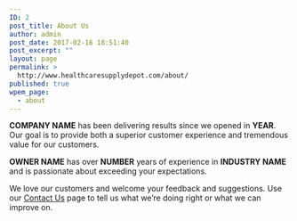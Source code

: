 ```yaml
---
ID: 2
post_title: About Us
author: admin
post_date: 2017-02-16 18:51:40
post_excerpt: ""
layout: page
permalink: >
  http://www.healthcaresupplydepot.com/about/
published: true
wpem_page:
  - about
---
```

<strong>COMPANY NAME</strong> has been delivering results since we opened in <strong>YEAR</strong>. Our goal is to provide both a superior customer experience and tremendous value for our customers.

<strong>OWNER NAME</strong> has over <strong>NUMBER</strong> years of experience in <strong>INDUSTRY NAME</strong> and is passionate about exceeding your expectations.

We love our customers and welcome your feedback and suggestions. Use our <a href="/contact/" title="Contact Us">Contact Us</a> page to tell us what we’re doing right or what we can improve on.